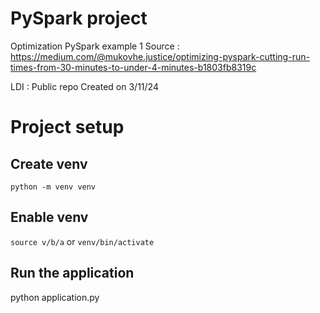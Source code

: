 # PySpark project 
Optimization PySpark example 1 
Source : https://medium.com/@mukovhe.justice/optimizing-pyspark-cutting-run-times-from-30-minutes-to-under-4-minutes-b1803fb8319c

LDI : Public repo
Created on 3/11/24

# Project setup

## Create venv
`python -m venv venv`

## Enable venv
`source v/b/a` or `venv/bin/activate`

## Run the application
python application.py


